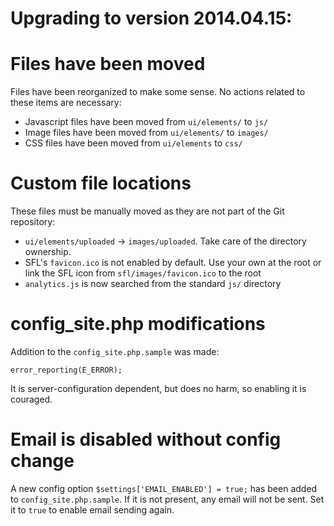 Upgrading to version 2014.04.15:
================================

Files have been moved
=====================

Files have been reorganized to make some sense. No actions related to
these items are necessary:
 - Javascript files have been moved from `ui/elements/` to `js/`
 - Image files have been moved from `ui/elements/` to `images/`
 - CSS files have been moved from `ui/elements` to `css/`

Custom file locations
=====================

These files must be manually moved as they are not part of the Git repository:
 - `ui/elements/uploaded` -> `images/uploaded`. Take care of the directory ownership.
 - SFL's `favicon.ico` is not enabled by default. Use your own at the root or link the SFL icon
     from `sfl/images/favicon.ico` to the root
 - `analytics.js` is now searched from the standard `js/` directory

config_site.php modifications
=============================
Addition to the `config_site.php.sample` was made:
```
error_reporting(E_ERROR);
```

It is server-configuration dependent, but does no harm, so enabling it is couraged.


Email is disabled without config change
=======================================

A new config option `$settings['EMAIL_ENABLED'] = true;` has been added to `config_site.php.sample`.
If it is not present, any email will not be sent. Set it to `true` to enable email sending again.


